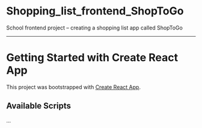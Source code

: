 # Shopping_list_frontend_ShopToGo
School frontend project – creating a shopping list app called ShopToGo

---

# Getting Started with Create React App

This project was bootstrapped with [Create React App](https://github.com/facebook/create-react-app).

## Available Scripts
...